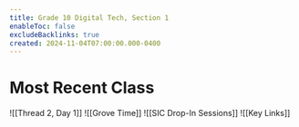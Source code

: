 ```yaml
---
title: Grade 10 Digital Tech, Section 1
enableToc: false
excludeBacklinks: true
created: 2024-11-04T07:00:00.000-0400
---
```

# Most Recent Class
![[Thread 2, Day 1]] 
![[Grove Time]]
![[SIC Drop-In Sessions]]
![[Key Links]]